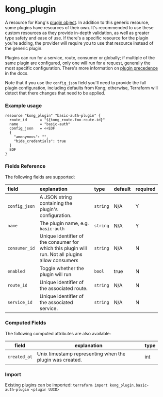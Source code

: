 # kong_plugin
A resource for Kong's [plugin object](https://docs.konghq.com/0.14.x/admin-api/#plugin-object).
In addition to this generic resource, some plugins have resources of their own.
It's recommended to use these custom resources as they provide in-depth validation, as well as greater type safety and ease of use. If there's a specific resource for the plugin you're adding, the provider will require you to use that resource instead of the generic plugin.

Plugins can run for a service, route, consumer or globally; if multiple of the same plugin are configured, only one will run for a request, generally the most specific configuration. There's more information on [plugin precedence](https://docs.konghq.com/0.14.x/admin-api/#precedence) in the docs.

Note that if you use the `config_json` field you'll need to provide the full plugin configuration, including defaults from Kong; otherwise, Terraform will detect that there changes that need to be applied.

### Example usage

```hcl
resource "kong_plugin" "basic-auth-plugin" {
  route_id      = "${kong_route.foo-route.id}"
  name          = "basic-auth"
  config_json   = <<EOF
  {
    "anonymous": "",
    "hide_credentials": true
  }
  EOF
}

```

### Fields Reference
The following fields are supported:


| field     | explanation     | type      | default     | required                         |
| :-------- | :-------------- | :-------- | :---------- | :------------------------------- |
|`config_json`|A JSON string containing the plugin's configuration. |`string`| N/A| Y|
|`name`|The plugin name, e.g. `basic-auth` |`string`| N/A| Y|
|`consumer_id`|Unique identifier of the consumer for which this plugin will run. Not all plugins allow consumers |`string`| N/A| N|
|`enabled`|Toggle whether the plugin will run |`bool`| true| N|
|`route_id`|Unique identifier of the associated route. |`string`| N/A| N|
|`service_id`|Unique identifier of the associated service. |`string`| N/A| N|


### Computed Fields
The following computed attributes are also available:

| field     | explanation     | type    |
|-----------|-----------------|---------|
|`created_at`|Unix timestamp representing when the plugin was created. |int|

### Import
Existing plugins can be imported: `terraform import kong_plugin.basic-auth-plugin <plugin UUID>`

